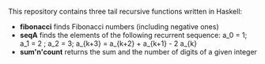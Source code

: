 This repository contains three tail recursive functions written in Haskell:

- **fibonacci** finds Fibonacci numbers (including negative ones)
- **seqA** finds the elements of the following recurrent sequence: a_0 = 1; a_1 = 2 ; a_2 = 3; a_{k+3} = a_{k+2} + a_{k+1} - 2 a_{k}
- **sum'n'count** returns the sum and the number of digits of a given integer
